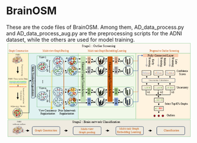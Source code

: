 # BrainOSM
These are the code files of BrainOSM. Among them, AD_data_process.py and AD_data_process_aug.py are the preprocessing scripts for the ADNI dataset, while the others are used for model training.
![methods](methods.png)

